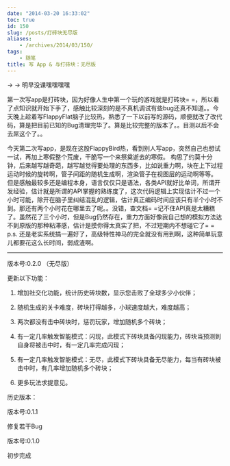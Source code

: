 ```yaml
---
date: "2014-03-20 16:33:02"
toc: true
id: 150
slug: /posts/打砖块无尽版
aliases:
    - /archives/2014/03/150/
tags:
    - 随笔
title: 写 App & 与打砖块：无尽版
---
```


→ → 明早没课嘿嘿嘿嘿

第一次写app是打砖块，因为好像人生中第一个玩的游戏就是打砖块= =，所以看了点知识就开始下手了，感触比较深刻的是不真机调试有些bug还真不知道。。今天晚上趁着写FlappyFlat脑子比较热，熟悉了一下以前写的源码，顺便就改了改代码，算是把目前已知的Bug清理完毕了。算是比较完整的版本了。。目测以后不会去屌这个了。。

今天第二次写app，是现在这股FlappyBird热，看到别人写app，突然自己也想试一试，再加上寒假整个荒废，干脆写一个来祭奠逝去的寒假。
构思了约莫十分钟，后来越写越奇葩，越写越觉得要处理的东西多，比如说重力啊，块在上下过程运动时候的旋转啊，管子间距的随机生成啊，渲染管子在视图层的运动啊等等。
但是感触最较多还是编程本身，语言仅仅只是语法，各类API就好比单词，所谓开发经验，估计就是所谓的API掌握的熟练度了，这次代码逻辑上实现估计不过一个小时可能，除开在脑子里纠结混乱的逻辑，估计真正编码时间应该只有半个小时不到。那还有两个小时花在哪里去了呢。。没错，查文档= =记不住API真是太糟糕了。虽然花了三个小时，但是Bug仍然存在，重力方面好像我自己想的模拟方法达不到原版的那种粘滞感，估计是摸你得太真实了把，不过短期内不想碰它了= =
p.s. 还是老实系统搞一遍好了，高级特性神马的完全就没有用到啊，这种简单玩意儿都要花这么长时间，弱成渣啊。 

---

版本号:0.2.0 （无尽版）

更新以下功能：

1. 增加社交化功能，统计历史砖块数，显示您击败了全球多少小伙伴；

2. 随机生成的关卡难度，砖块打得越多，小球速度越大，难度越高；

3. 两次都没有击中砖块时，惩罚玩家，增加随机多个砖块；

4. 有一定几率触发智能模式：闪现，此模式下砖块具备闪现能力，砖块当预测到自身将被击中时，有一定几率完成闪现；

5. 有一定几率触发智能模式：无尽，此模式下砖块具备无尽能力，每当有砖块被击中时，有几率增加随机多个砖块；

6. 更多玩法求提意见。








历史版本：

版本号:0.1.1

修复若干Bug

版本号:0.1.0

初步完成
